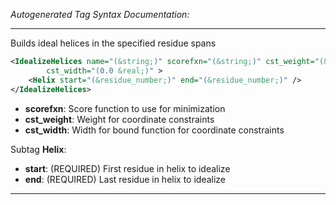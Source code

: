 <!-- THIS IS AN AUTOGENERATED FILE: Don't edit it directly, instead change the schema definition in the code itself. -->

_Autogenerated Tag Syntax Documentation:_

---
Builds ideal helices in the specified residue spans

```xml
<IdealizeHelices name="(&string;)" scorefxn="(&string;)" cst_weight="(&real;)"
        cst_width="(0.0 &real;)" >
    <Helix start="(&residue_number;)" end="(&residue_number;)" />
</IdealizeHelices>
```

-   **scorefxn**: Score function to use for minimization
-   **cst_weight**: Weight for coordinate constraints
-   **cst_width**: Width for bound function for coordinate constraints


Subtag **Helix**:   

-   **start**: (REQUIRED) First residue in helix to idealize
-   **end**: (REQUIRED) Last residue in helix to idealize

---
